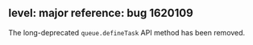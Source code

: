 level: major
reference: bug 1620109
---
The long-deprecated `queue.defineTask` API method has been removed.
